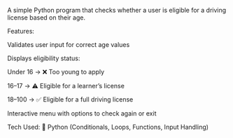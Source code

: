 A simple Python program that checks whether a user is eligible for a driving license based on their age.

Features:

Validates user input for correct age values

Displays eligibility status:

Under 16 → ❌ Too young to apply

16–17 → ⚠️ Eligible for a learner’s license

18–100 → ✅ Eligible for a full driving license


Interactive menu with options to check again or exit


Tech Used:
🧠 Python (Conditionals, Loops, Functions, Input Handling)
